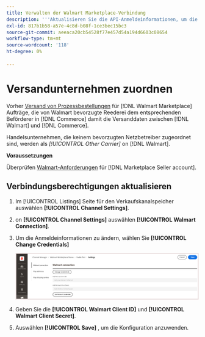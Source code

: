```yaml
---
title: Verwalten der Walmart Marketplace-Verbindung
description: '''Aktualisieren Sie die API-Anmeldeinformationen, um die Verbindung zwischen einem [DNL! Commerce] Store-Ansicht und [!DNL Walmart Marketplace]. The connection is required to connect [!DNL Commerce] Produktlisten erstellen und Inventar-, Preis-, Bestell- und Versanddaten zwischen [!DNL Commerce] und der Walmart."'
exl-id: 817b1b58-a57e-4c8d-b08f-1ce3bec15bc3
source-git-commit: aeeaca20cb54528f77e457d54a194d6603c08654
workflow-type: tm+mt
source-wordcount: '118'
ht-degree: 0%

---
```


# Versandunternehmen zuordnen

Vorher [Versand von Prozessbestellungen](process-orders.md#ship-an-order) für [!DNL Walmart Marketplace] Aufträge, die von Walmart bevorzugte Reederei dem entsprechenden Beförderer in [!DNL Commerce] damit die Versanddaten zwischen [!DNL Walmart] und [!DNL Commerce].

Handelsunternehmen, die keinem bevorzugten Netzbetreiber zugeordnet sind, werden als *[!UICONTROL Other Carrier]* on [!DNL Walmart].

**Voraussetzungen**

Überprüfen [Walmart-Anforderungen](walmart-requirements.md) für [!DNL Marketplace Seller account].

## Verbindungsberechtigungen aktualisieren

1. Im [!UICONTROL Listings] Seite für den Verkaufskanalspeicher auswählen **[!UICONTROL Channel Settings]**.

1. on **[!UICONTROL Channel Settings]** auswählen **[!UICONTROL Walmart Connection]**.

1. Um die Anmeldeinformationen zu ändern, wählen Sie **[!UICONTROL Change Credentials]**

   ![Aktualisieren der Anmeldeinformationen der Walmart-API, um die Verbindung zu autorisieren](assets/update-connection-credentials.png)

1. Geben Sie die **[!UICONTROL Walmart Client ID]** und **[!UICONTROL Walmart Client Secret]**.

1. Auswählen **[!UICONTROL Save]** , um die Konfiguration anzuwenden.
